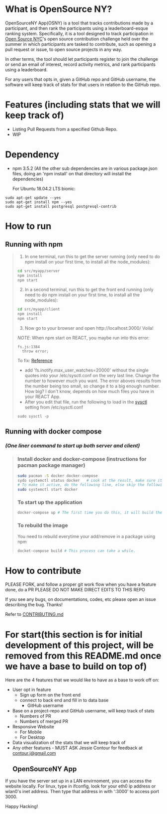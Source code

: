 # What is OpenSource NY?

OpenSourceNY App(OSNY) is a tool that tracks contributions made by a participant, and then rank the participants using a leaderboard-esque ranking system. Specifically, it is a tool designed to track participation in [Open Source NYC](https://www.meetup.com/Open-Source-NYC/)'s open source contribution challenge held over the summer in which participants are tasked to contribute, such as opening a pull request or issue, to open source projects in any way.

In other terms, the tool should let participants register to join the challenge or send an email of interest, record activity metrics, and rank participants using a leaderboard.

For any users that opts in, given a GitHub repo and GitHub username, the software will keep track of stats for that users in relation to the GitHub repo.

# Features (including stats that we will keep track of)

-   Listing Pull Requests from a specified Github Repo.
-   WIP

# Dependency

-   npm 3.5.2 (All the other sub dependencies are in various package.json files, doing an 'npm install' on that directory will install the dependencies)

    For Ubuntu 18.04.2 LTS bionic:

```shell
sudo apt-get update --yes
sudo apt-get install npm --yes
sudo apt-get install postgresql postgresql-contrib
```

# How to run

## Running with npm
> 1. In one terminal, run this to get the server running (only need to do npm install on your first time, to install all the node_modules):
> 
> ```bash
> cd src/myapp/server
> npm install
> npm start
> ```
> 
> 2. In a second terminal, run this to get the front end running (only need to do npm install on your first time, to install all the node_modules):
> 
> ```bash
> cd src/myapp/client
> npm install
> npm start
> ```
> 
> 3. Now go to your browser and open http://localhost:3000/
>    Voila!
> 
> _NOTE_: When npm start on REACT, you maybe run into this error:
> 
> ```
> fs.js:1384
>   throw error;
> ```
> 
> To fix: [Reference](https://github.com/facebook/jest/issues/3254)
> 
> -   add 'fs.inotify.max_user_watches=20000' without the single quotes into your /etc/sysctl.conf on the very last line. Change the number to however much you want. The error aboves results from the number being too small, so change it to a big enough number. How big? I don't know, depends on how much files you have in your REACT App.
> -   After you edit that file, run the following to load in the [sysctl](https://linux.die.net/man/8/sysctl) setting from /etc/sysctl.conf
> 
> ```shell
> sudo sysctl -p
> ```

## Running with docker compose 
### _(One liner command to start up both server and client)_
> 
> ### Install docker and docker-compose (instructions for pacman package manager)
> ```bash
> sudo pacman -S docker docker-compose
> sydo systemctl status docker   # Look at the result, make sure it's loaded and active
> # To make it active, do the following line, else skip the following line
> sudo systemctl start docker
> ```
> 
> ### To start up the application
> ```bash
> docker-compose up # The first time you do this, it will build the image, which may take a while.
> ```
> 
> ### To rebuild the image
> You need to rebuild everytime your add/remove in a package using npm
> ```bash
> docket-compose build # This process can take a while.
> ```

# How to contribute

PLEASE FORK, and follow a proper git work flow
when you have a feature done, do a PR
PLEASE DO NOT MAKE DIRECT EDITS TO THIS REPO

If you see any bugs, on documentations, codes, etc please open an issue describing the bug. Thanks!

Refer to [CONTRIBUTING.md](./CONTRIBUTING.md)

# For start(this section is for initial development of this project, will be removed from this README.md once we have a base to build on top of)

Here are the 4 features that we would like to have as a base to work off on:

-   User opt in feature
    -   Sign up form on the front end
    -   connect to back end and fill in to data base
        -   GitHub username
-   Base on a project-repo and GitHub username, will keep track of stats
    -   Numbers of PR
    -   Numbers of merged PR
-   Responsive Website
    -   For Mobile
    -   For Desktop
-   Data visualization of the stats that we will keep track of
-   Any other features - MUST ASK Jessie Contour for feedback at contour.j@gmail.com
    <h2>OpenSourceNY App</h2>

If you have the server set up in a LAN envirnoment, you can access the website locally. For linux, type in ifconfig, look for your eth0 ip address or wlan0's inet address. Then type that address in with ':3000' to access port 3000.

Happy Hacking!

